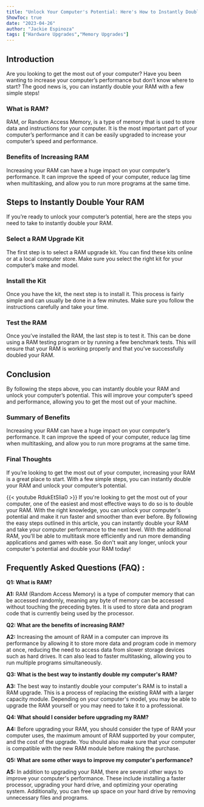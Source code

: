 ```yaml
---
title: "Unlock Your Computer's Potential: Here's How to Instantly Double Your RAM!"
ShowToc: true 
date: "2023-04-26"
author: "Jackie Espinoza" 
tags: ["Hardware Upgrades","Memory Upgrades"]
---
```

## Introduction 
Are you looking to get the most out of your computer? Have you been wanting to increase your computer’s performance but don’t know where to start? The good news is, you can instantly double your RAM with a few simple steps! 

### What is RAM?
RAM, or Random Access Memory, is a type of memory that is used to store data and instructions for your computer. It is the most important part of your computer’s performance and it can be easily upgraded to increase your computer’s speed and performance. 

### Benefits of Increasing RAM
Increasing your RAM can have a huge impact on your computer’s performance. It can improve the speed of your computer, reduce lag time when multitasking, and allow you to run more programs at the same time.

## Steps to Instantly Double Your RAM 
If you’re ready to unlock your computer’s potential, here are the steps you need to take to instantly double your RAM. 

### Select a RAM Upgrade Kit 
The first step is to select a RAM upgrade kit. You can find these kits online or at a local computer store. Make sure you select the right kit for your computer’s make and model. 

### Install the Kit 
Once you have the kit, the next step is to install it. This process is fairly simple and can usually be done in a few minutes. Make sure you follow the instructions carefully and take your time. 

### Test the RAM 
Once you’ve installed the RAM, the last step is to test it. This can be done using a RAM testing program or by running a few benchmark tests. This will ensure that your RAM is working properly and that you’ve successfully doubled your RAM. 

## Conclusion 
By following the steps above, you can instantly double your RAM and unlock your computer’s potential. This will improve your computer’s speed and performance, allowing you to get the most out of your machine. 

### Summary of Benefits 
Increasing your RAM can have a huge impact on your computer’s performance. It can improve the speed of your computer, reduce lag time when multitasking, and allow you to run more programs at the same time. 

### Final Thoughts 
If you’re looking to get the most out of your computer, increasing your RAM is a great place to start. With a few simple steps, you can instantly double your RAM and unlock your computer’s potential.

{{< youtube RdukEtSlia0 >}} 
If you're looking to get the most out of your computer, one of the easiest and most effective ways to do so is to double your RAM. With the right knowledge, you can unlock your computer's potential and make it run faster and smoother than ever before. By following the easy steps outlined in this article, you can instantly double your RAM and take your computer performance to the next level. With the additional RAM, you'll be able to multitask more efficiently and run more demanding applications and games with ease. So don't wait any longer, unlock your computer's potential and double your RAM today!

## Frequently Asked Questions (FAQ) :
**Q1: What is RAM?**

**A1:** RAM (Random Access Memory) is a type of computer memory that can be accessed randomly, meaning any byte of memory can be accessed without touching the preceding bytes. It is used to store data and program code that is currently being used by the processor.

**Q2: What are the benefits of increasing RAM?**

**A2:** Increasing the amount of RAM in a computer can improve its performance by allowing it to store more data and program code in memory at once, reducing the need to access data from slower storage devices such as hard drives. It can also lead to faster multitasking, allowing you to run multiple programs simultaneously.

**Q3: What is the best way to instantly double my computer's RAM?**

**A3:** The best way to instantly double your computer's RAM is to install a RAM upgrade. This is a process of replacing the existing RAM with a larger capacity module. Depending on your computer's model, you may be able to upgrade the RAM yourself or you may need to take it to a professional.

**Q4: What should I consider before upgrading my RAM?**

**A4:** Before upgrading your RAM, you should consider the type of RAM your computer uses, the maximum amount of RAM supported by your computer, and the cost of the upgrade. You should also make sure that your computer is compatible with the new RAM module before making the purchase.

**Q5: What are some other ways to improve my computer's performance?**

**A5:** In addition to upgrading your RAM, there are several other ways to improve your computer's performance. These include installing a faster processor, upgrading your hard drive, and optimizing your operating system. Additionally, you can free up space on your hard drive by removing unnecessary files and programs.





